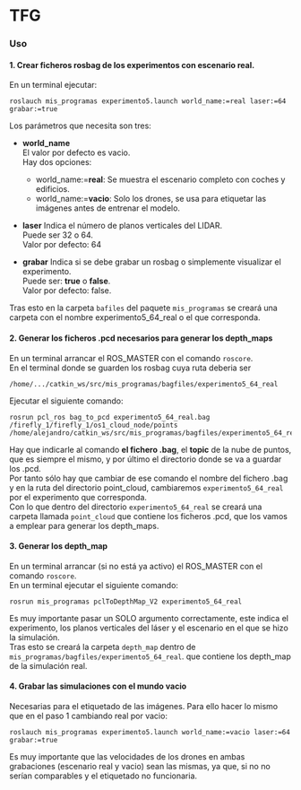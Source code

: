 # TFG
### Uso
#### 1. Crear ficheros rosbag de los experimentos con escenario real.
En un terminal ejecutar:
```
roslauch mis_programas experimento5.launch world_name:=real laser:=64 grabar:=true
```

Los parámetros que necesita son tres:

* **world_name**\
El valor por defecto es vacio.\
Hay dos opciones:
  - world_name:=**real**: Se muestra el escenario completo con coches y edificios.
  - world_name:=**vacio**: Solo los drones, se usa para etiquetar las imágenes antes de entrenar el modelo.
  
* **laser**
Indica el número de planos verticales del LIDAR.\
Puede ser 32 o 64.\
Valor por defecto: 64

* **grabar**
Indica si se debe grabar un rosbag o simplemente visualizar el experimento.\
Puede ser: **true** o **false**.\
Valor por defecto: false.

Tras esto en la carpeta `bafiles` del paquete `mis_programas` se creará una carpeta con el nombre experimento5_64_real o el que corresponda.

#### 2. Generar los ficheros .pcd necesarios para generar los depth_maps
En un terminal arrancar el ROS_MASTER con el comando `roscore`.\
En el terminal donde se guarden los rosbag cuya ruta deberia ser 
```
/home/.../catkin_ws/src/mis_programas/bagfiles/experimento5_64_real
```
Ejecutar el siguiente comando:
```
rosrun pcl_ros bag_to_pcd experimento5_64_real.bag /firefly_1/firefly_1/os1_cloud_node/points /home/alejandro/catkin_ws/src/mis_programas/bagfiles/experimento5_64_real/point_clouds
```
Hay que indicarle al comando **el fichero .bag**, el **topic** de la nube de puntos, que es siempre el mismo, y por último el directorio donde se va a guardar los .pcd.\
Por tanto sólo hay que cambiar de ese comando el nombre del fichero .bag y en la ruta del directorio point_cloud, cambiaremos `experimento5_64_real` por el experimento que corresponda.\
Con lo que dentro del directorio `experimento5_64_real` se creará una carpeta llamada `point_cloud` que contiene los ficheros .pcd, que los vamos a emplear para generar los depth_maps.

#### 3. Generar los depth_map
En un terminal arrancar (si no está ya activo) el ROS_MASTER con el comando `roscore`.\
En un terminal ejecutar el siguiente comando:
```
rosrun mis_programas pclToDepthMap_V2 experimento5_64_real
```
Es muy importante pasar un SOLO argumento correctamente, este indica el experimento, los planos verticales del láser y el escenario en el que se hizo la simulación.\
Tras esto se creará la carpeta `depth_map` dentro de `mis_programas/bagfiles/experimento5_64_real`. que contiene los depth_map de la simulación real.

#### 4. Grabar las simulaciones con el mundo vacio
Necesarias para el etiquetado de las imágenes. Para ello hacer lo mismo que en el paso 1 cambiando real por vacio:
```
roslauch mis_programas experimento5.launch world_name:=vacio laser:=64 grabar:=true
```
Es muy importante que las velocidades de los drones en ambas grabaciones (escenario real y vacio) sean las mismas, ya que, si no no serían comparables y el etiquetado no funcionaria.




